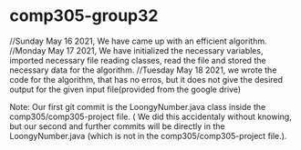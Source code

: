 # comp305-group32
//Sunday May 16 2021, We have came up with an efficient algorithm.
//Monday May 17 2021, We have initialized the necessary variables, imported necessary file reading classes, read the file and stored the necessary data for the algorithm.
//Tuesday May 18 2021, we wrote the code for the algorithm, that has no erros, but it does not give the desired output for the given input file(provided from the google drive)

Note: Our first git commit is the LoongyNumber.java class inside the comp305/comp305-project file. ( We did this accidentaly without knowing, but our second and further commits will be directly in the LoongyNumber.java (which is not in the comp305/comp305-project file.).
